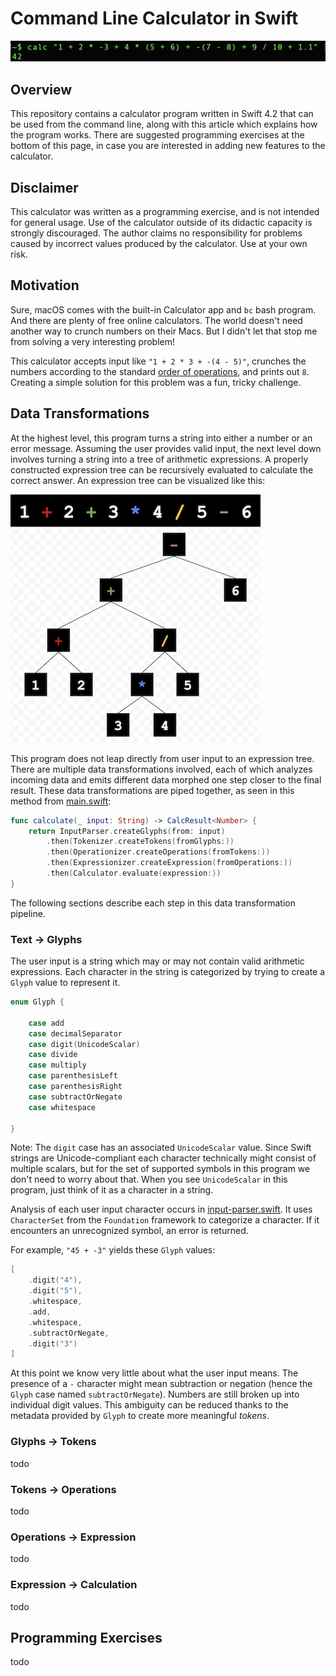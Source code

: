 # Command Line Calculator in Swift

![command line calculator](images/command-line.png)

## Overview

This repository contains a calculator program written in Swift 4.2 that can be used from the command line, along with this article which explains how the program works. There are suggested programming exercises at the bottom of this page, in case you are interested in adding new features to the calculator.

## Disclaimer 

This calculator was written as a programming exercise, and is not intended for general usage. Use of the calculator outside of its didactic capacity is strongly discouraged. The author claims no responsibility for problems caused by incorrect values produced by the calculator. Use at your own risk.

## Motivation
 
Sure, macOS comes with the built-in Calculator app and `bc` bash program. And there are plenty of free online calculators. The world doesn't need another way to crunch numbers on their Macs. But I didn't let that stop me from solving a very interesting problem!

This calculator accepts input like `"1 + 2 * 3 + -(4 - 5)"`, crunches the numbers according to the standard [order of operations](https://en.wikipedia.org/wiki/Order_of_operations), and prints out `8`. Creating a simple solution for this problem was a fun, tricky challenge.

## Data Transformations

At the highest level, this program turns a string into either a number or an error message. Assuming the user provides valid input, the next level down involves turning a string into a tree of arithmetic expressions. A properly constructed expression tree can be recursively evaluated to calculate the correct answer. An expression tree can be visualized like this:

![expression tree](images/expression-tree.png)

This program does not leap directly from user input to an expression tree. There are multiple data transformations involved, each of which analyzes incoming data and emits different data morphed one step closer to the final result. These data transformations are piped together, as seen in this method from [main.swift](calc/main.swift):

```swift
func calculate(_ input: String) -> CalcResult<Number> {
    return InputParser.createGlyphs(from: input)
        .then(Tokenizer.createTokens(fromGlyphs:))
        .then(Operationizer.createOperations(fromTokens:))
        .then(Expressionizer.createExpression(fromOperations:))
        .then(Calculator.evaluate(expression:))
}
```

The following sections describe each step in this data transformation pipeline.

### Text -> Glyphs

The user input is a string which may or may not contain valid arithmetic expressions. Each character in the string is  categorized by trying to create a `Glyph` value to represent it.

```swift
enum Glyph {

    case add
    case decimalSeparator
    case digit(UnicodeScalar)
    case divide
    case multiply
    case parenthesisLeft
    case parenthesisRight
    case subtractOrNegate
    case whitespace

}
```

Note: The `digit` case has an associated `UnicodeScalar` value. Since Swift strings are Unicode-compliant each character technically might consist of multiple scalars, but for the set of supported symbols in this program we don't need to worry about that. When you see `UnicodeScalar` in this program, just think of it as a character in a string.

Analysis of each user input character occurs in [input-parser.swift](calc/text%20-%3E%20glyphs/input-parser.swift). It uses `CharacterSet` from the `Foundation` framework to categorize a character. If it encounters an unrecognized symbol, an error is returned.

For example, `"45 + -3"` yields these `Glyph` values:

```swift
[
    .digit("4"),
    .digit("5"),
    .whitespace,
    .add,
    .whitespace,
    .subtractOrNegate,
    .digit("3")
]
```

At this point we know very little about what the user input means. The presence of a `-` character might mean subtraction or negation (hence the `Glyph` case named `subtractOrNegate`). Numbers are still broken up into individual digit values. This ambiguity can be reduced thanks to the metadata provided by `Glyph` to create more meaningful _tokens_.

### Glyphs -> Tokens

todo

### Tokens -> Operations

todo

### Operations -> Expression

todo

### Expression -> Calculation

todo

## Programming Exercises

todo
